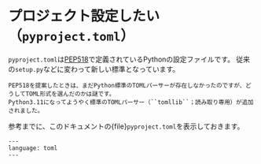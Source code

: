 # プロジェクト設定したい（``pyproject.toml``）

``pyproject.toml``は[PEP518](https://peps.python.org/pep-0518/)で定義されているPythonの設定ファイルです。
従来の``setup.py``などに変わって新しい標準となっています。

```{note}
PEP518を提案したときは、まだPython標準のTOMLパーサーが存在しなかったのですが、どうしてTOML形式を選んだのかは謎です。
Python3.11になってようやく標準のTOMLパーサー（``tomllib``；読み取り専用）が追加されました。
```

参考までに、このドキュメントの{file}`pyproject.toml`を表示しておきます。

```{literalinclude} ../../../pyproject.toml
---
language: toml
---
```
